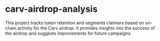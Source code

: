 # carv-airdrop-analysis
This project tracks token retention and segments claimers based on on-chain activity for the Carv airdrop. It provides insights into the success of the airdrop and suggests improvements for future campaigns.
